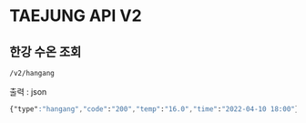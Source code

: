 # TAEJUNG API V2
## 한강 수온 조회
```css
/v2/hangang
```
출력 : json
```css
{"type":"hangang","code":"200","temp":"16.0","time":"2022-04-10 18:00"}
```


